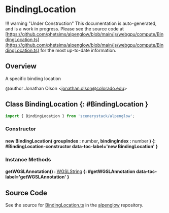 # BindingLocation

!!! warning "Under Construction"
    This documentation is auto-generated, and is a work in progress. Please see the source code at
    [https://github.com/phetsims/alpenglow/blob/main/js/webgpu/compute/BindingLocation.ts](https://github.com/phetsims/alpenglow/blob/main/js/webgpu/compute/BindingLocation.ts) for the most up-to-date information.

## Overview

A specific binding location

@author Jonathan Olson &lt;jonathan.olson@colorado.edu&gt;

## Class BindingLocation {: #BindingLocation }


```js
import { BindingLocation } from 'scenerystack/alpenglow';
```
### Constructor

#### new BindingLocation( groupIndex : <span style="font-weight: 400;"><span style="color: hsla(calc(var(--md-hue) + 180deg),80%,40%,1);">number</span></span>, bindingIndex : <span style="font-weight: 400;"><span style="color: hsla(calc(var(--md-hue) + 180deg),80%,40%,1);">number</span></span> ) {: #BindingLocation-constructor data-toc-label='new BindingLocation' }

### Instance Methods

#### getWGSLAnnotation() : <span style="font-weight: 400;">[WGSLString](../alpenglow/WGSLString.md)</span> {: #getWGSLAnnotation data-toc-label='getWGSLAnnotation' }



## Source Code

See the source for [BindingLocation.ts](https://github.com/phetsims/alpenglow/blob/main/js/webgpu/compute/BindingLocation.ts) in the [alpenglow](https://github.com/phetsims/alpenglow) repository.
